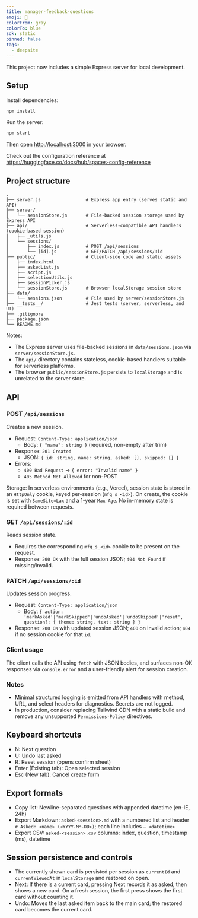 ```yaml
---
title: manager-feedback-questions
emoji: 🐳
colorFrom: gray
colorTo: blue
sdk: static
pinned: false
tags:
  - deepsite
---
```


This project now includes a simple Express server for local development.

## Setup

Install dependencies:

```bash
npm install
```

Run the server:

```bash
npm start
```

Then open <http://localhost:3000> in your browser.

Check out the configuration reference at <https://huggingface.co/docs/hub/spaces-config-reference>

## Project structure

```
.
├── server.js                 # Express app entry (serves static and API)
├── server/
│   └── sessionStore.js       # File-backed session storage used by Express API
├── api/                      # Serverless-compatible API handlers (cookie-based session)
│   ├── _utils.js
│   └── sessions/
│       ├── index.js          # POST /api/sessions
│       └── [id].js           # GET/PATCH /api/sessions/:id
├── public/                   # Client-side code and static assets
│   ├── index.html
│   ├── askedList.js
│   ├── script.js
│   ├── selectionUtils.js
│   ├── sessionPicker.js
│   └── sessionStore.js       # Browser localStorage session store
├── data/
│   └── sessions.json         # File used by server/sessionStore.js
├── __tests__/                # Jest tests (server, serverless, and UI)
├── .gitignore
├── package.json
└── README.md
```

Notes:
- The Express server uses file-backed sessions in `data/sessions.json` via `server/sessionStore.js`.
- The `api/` directory contains stateless, cookie-based handlers suitable for serverless platforms.
- The browser `public/sessionStore.js` persists to `localStorage` and is unrelated to the server store.

## API

### POST `/api/sessions`

Creates a new session.

- Request: `Content-Type: application/json`
  - Body: `{ "name": string }` (required, non-empty after trim)
- Response: `201 Created`
  - JSON: `{ id: string, name: string, asked: [], skipped: [] }`
- Errors:
  - `400 Bad Request` → `{ error: "Invalid name" }`
  - `405 Method Not Allowed` for non-POST

Storage: In serverless environments (e.g., Vercel), session state is stored in an `HttpOnly` cookie, keyed per-session (`mfq_s_<id>`). On create, the cookie is set with `SameSite=Lax` and a 1-year `Max-Age`. No in-memory state is required between requests.

### GET `/api/sessions/:id`

Reads session state.

- Requires the corresponding `mfq_s_<id>` cookie to be present on the request.
- Response: `200 OK` with the full session JSON; `404 Not Found` if missing/invalid.

### PATCH `/api/sessions/:id`

Updates session progress.

- Request: `Content-Type: application/json`
  - Body: `{ action: 'markAsked'|'markSkipped'|'undoAsked'|'undoSkipped'|'reset', question?: { theme: string, text: string } }`
- Response: `200 OK` with updated session JSON; `400` on invalid action; `404` if no session cookie for that `id`.

### Client usage

The client calls the API using `fetch` with JSON bodies, and surfaces non-OK responses via `console.error` and a user-friendly alert for session creation.

### Notes

- Minimal structured logging is emitted from API handlers with method, URL, and select headers for diagnostics. Secrets are not logged.
- In production, consider replacing Tailwind CDN with a static build and remove any unsupported `Permissions-Policy` directives.

## Keyboard shortcuts

- N: Next question
- U: Undo last asked
- R: Reset session (opens confirm sheet)
- Enter (Existing tab): Open selected session
- Esc (New tab): Cancel create form

## Export formats

- Copy list: Newline-separated questions with appended datetime (en-IE, 24h)
- Export Markdown: `asked-<session>.md` with a numbered list and header `# Asked: <name> (<YYYY-MM-DD>)`; each line includes `— <datetime>`
- Export CSV: `asked-<session>.csv` columns: index, question, timestamp (ms), datetime

## Session persistence and controls

- The currently shown card is persisted per session as `currentId` and `currentViewedAt` in `localStorage` and restored on open.
- Next: If there is a current card, pressing Next records it as asked, then shows a new card. On a fresh session, the first press shows the first card without counting it.
- Undo: Moves the last asked item back to the main card; the restored card becomes the current card.
